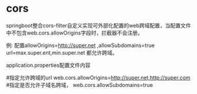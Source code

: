 # cors
springboot整合cors-filter自定义实现可外部化配置的web跨域配置，当配置文件中不包含web.cors.allowOrigins字段时，拦截器不会注册。

例: 配置allowOrigins=http://super.net ,allowSubdomains=true  
url=max.super.ent,min.super.net 都允许跨域。

application.properties配置文件内容

#指定允许跨域的url
web.cors.allowOrigins=http://super.net,http://super.com
#指定是否允许子域名跨域，
web.cors.allowSubdomains=true
